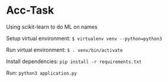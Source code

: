 # Acc-Task

Using scikit-learn to do ML on names

Setup virtual environment:
`$ virtualenv venv --python=python3`

Run virtual environment:
`$ . venv/bin/activate`

Install dependencies:
`pip install -r requirements.txt`

Run:
`python3 application.py`
